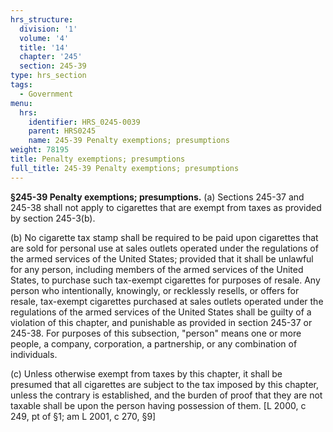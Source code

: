 ```yaml
---
hrs_structure:
  division: '1'
  volume: '4'
  title: '14'
  chapter: '245'
  section: 245-39
type: hrs_section
tags:
  - Government
menu:
  hrs:
    identifier: HRS_0245-0039
    parent: HRS0245
    name: 245-39 Penalty exemptions; presumptions
weight: 78195
title: Penalty exemptions; presumptions
full_title: 245-39 Penalty exemptions; presumptions
---
```

**§245-39 Penalty exemptions; presumptions.** (a) Sections 245-37 and 245-38 shall not apply to cigarettes that are exempt from taxes as provided by section 245-3(b).

(b) No cigarette tax stamp shall be required to be paid upon cigarettes that are sold for personal use at sales outlets operated under the regulations of the armed services of the United States; provided that it shall be unlawful for any person, including members of the armed services of the United States, to purchase such tax-exempt cigarettes for purposes of resale. Any person who intentionally, knowingly, or recklessly resells, or offers for resale, tax-exempt cigarettes purchased at sales outlets operated under the regulations of the armed services of the United States shall be guilty of a violation of this chapter, and punishable as provided in section 245-37 or 245-38\. For purposes of this subsection, "person" means one or more people, a company, corporation, a partnership, or any combination of individuals.

(c) Unless otherwise exempt from taxes by this chapter, it shall be presumed that all cigarettes are subject to the tax imposed by this chapter, unless the contrary is established, and the burden of proof that they are not taxable shall be upon the person having possession of them. [L 2000, c 249, pt of §1; am L 2001, c 270, §9]